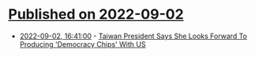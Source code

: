 # [Published on 2022-09-02](index.md)

* [2022-09-02, 16:41:00](https://news.slashdot.org/story/22/09/02/1617236/taiwan-president-says-she-looks-forward-to-producing-democracy-chips-with-us?utm_source=rss1.0mainlinkanon&utm_medium=feed) - [Taiwan President Says She Looks Forward To Producing 'Democracy Chips' With US](https://news.slashdot.org/story/22/09/02/1617236/taiwan-president-says-she-looks-forward-to-producing-democracy-chips-with-us?utm_source=rss1.0mainlinkanon&utm_medium=feed)

